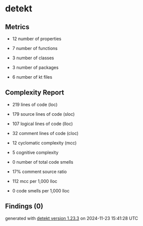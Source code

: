 # detekt

## Metrics

* 12 number of properties

* 7 number of functions

* 3 number of classes

* 3 number of packages

* 6 number of kt files

## Complexity Report

* 219 lines of code (loc)

* 179 source lines of code (sloc)

* 107 logical lines of code (lloc)

* 32 comment lines of code (cloc)

* 12 cyclomatic complexity (mcc)

* 5 cognitive complexity

* 0 number of total code smells

* 17% comment source ratio

* 112 mcc per 1,000 lloc

* 0 code smells per 1,000 lloc

## Findings (0)

generated with [detekt version 1.23.3](https://detekt.dev/) on 2024-11-23 15:41:28 UTC
